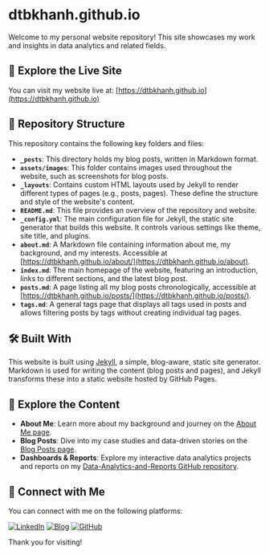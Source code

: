 # dtbkhanh.github.io

Welcome to my personal website repository! This site showcases my work and insights in data analytics and related fields.

## 🚀 Explore the Live Site

You can visit my website live at: [https://dtbkhanh.github.io](https://dtbkhanh.github.io)

## 📂 Repository Structure

This repository contains the following key folders and files:

* **`_posts`**: This directory holds my blog posts, written in Markdown format.  
* **`assets/images`**: This folder contains images used throughout the website, such as screenshots for blog posts.
* **`_layouts`**: Contains custom HTML layouts used by Jekyll to render different types of pages (e.g., posts, pages). These define the structure and style of the website's content.
* **`README.md`**: This file provides an overview of the repository and website.
* **`_config.yml`**: The main configuration file for Jekyll, the static site generator that builds this website. It controls various settings like theme, site title, and plugins.
* **`about.md`**: A Markdown file containing information about me, my background, and my interests. Accessible at [https://dtbkhanh.github.io/about/](https://dtbkhanh.github.io/about).
* **`index.md`**: The main homepage of the website, featuring an introduction, links to different sections, and the latest blog post.
* **`posts.md`**: A page listing all my blog posts chronologically, accessible at [https://dtbkhanh.github.io/posts/](https://dtbkhanh.github.io/posts/).
* **`tags.md`**: A general tags page that displays all tags used in posts and allows filtering posts by tags without creating individual tag pages.

## 🛠️ Built With

This website is built using [Jekyll](https://jekyllrb.com/), a simple, blog-aware, static site generator. Markdown is used for writing the content (blog posts and pages), and Jekyll transforms these into a static website hosted by GitHub Pages.

## 📌 Explore the Content

* **About Me**: Learn more about my background and journey on the [About Me page](https://dtbkhanh.github.io/about).
* **Blog Posts**: Dive into my case studies and data-driven stories on the [Blog Posts page](https://dtbkhanh.github.io/posts/).
* **Dashboards & Reports**: Explore my interactive data analytics projects and reports on my [Data-Analytics-and-Reports GitHub repository](https://github.com/dtbkhanh/Data-Analytics-and-Reports).

## 🤝 Connect with Me

You can connect with me on the following platforms:

[![LinkedIn](https://img.shields.io/badge/LinkedIn-0A66C2?style=for-the-badge&logo=linkedin&logoColor=white)](https://www.linkedin.com/in/dtbkhanh/) 
[![Blog](https://img.shields.io/badge/Blog-blue?style=for-the-badge&logo=bookstack&logoColor=white)](https://dtbkhanh.github.io/) 
[![GitHub](https://img.shields.io/badge/GitHub-181717?style=for-the-badge&logo=github&logoColor=white)](https://github.com/dtbkhanh)

Thank you for visiting!
